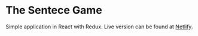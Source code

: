 # The Sentece Game
Simple application in React with Redux. Live version can be found at [Netlify](https://stoic-mirzakhani-bdbf44.netlify.app/).
